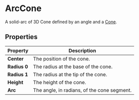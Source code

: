 # ArcCone

A solid-arc of 3D Cone defined by an angle and a [Cone](Type-Cone.md).

## Properties

| **Property** | **Description**                             |
| ------------ | ------------------------------------------- |
| **Center**   | The position of the cone.                   |
| **Radius 0** | The radius at the base of the cone.         |
| **Radius 1** | The radius at the tip of the cone.          |
| **Height**   | The height of the cone.                     |
| **Arc**      | The angle, in radians, of the cone segment. |
